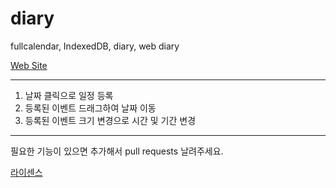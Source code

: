 # diary
fullcalendar, IndexedDB, diary, web diary

[Web Site](https://parkminkyu.github.io/diary/index.html)

------------------------------

1. 날짜 클릭으로 일정 등록
2. 등록된 이벤트 드래그하여 날짜 이동
3. 등록된 이벤트 크기 변경으로 시간 및 기간 변경

-------------------------

필요한 기능이 있으면 추가해서 pull requests 날려주세요.

[라이센스](https://github.com/ParkMinKyu/diary/blob/master/LICENSE)

